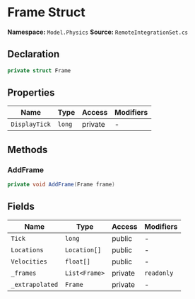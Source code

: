 # Frame Struct

**Namespace:** `Model.Physics`
**Source:** `RemoteIntegrationSet.cs`

## Declaration

```csharp
private struct Frame
```

## Properties

| Name | Type | Access | Modifiers |
|------|------|--------|-----------|
| `DisplayTick` | `long` | private | - |

## Methods

### AddFrame

```csharp
private void AddFrame(Frame frame)
```

## Fields

| Name | Type | Access | Modifiers |
|------|------|--------|-----------|
| `Tick` | `long` | public | - |
| `Locations` | `Location[]` | public | - |
| `Velocities` | `float[]` | public | - |
| `_frames` | `List<Frame>` | private | `readonly` |
| `_extrapolated` | `Frame` | private | - |

